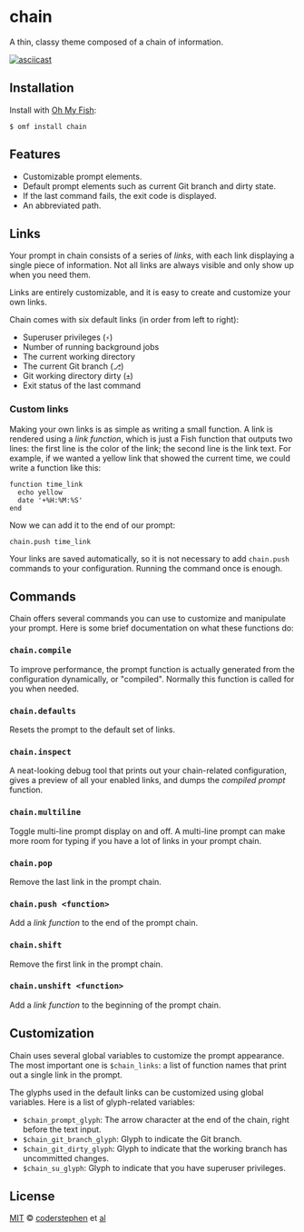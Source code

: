 # chain
A thin, classy theme composed of a chain of information.

[![asciicast](https://asciinema.org/a/129cyab1j0ou83fhaofg8hs2n.png)](https://asciinema.org/a/129cyab1j0ou83fhaofg8hs2n)


## Installation
Install with [Oh My Fish][omf]:

```fish
$ omf install chain
```


## Features
- Customizable prompt elements.
- Default prompt elements such as current Git branch and dirty state.
- If the last command fails, the exit code is displayed.
- An abbreviated path.


## Links
Your prompt in chain consists of a series of *links*, with each link displaying a single piece of information. Not all links are always visible and only show up when you need them.

Links are entirely customizable, and it is easy to create and customize your own links.

Chain comes with six default links (in order from left to right):

- Superuser privileges (`⚡`)
- Number of running background jobs
- The current working directory
- The current Git branch (`⎇`)
- Git working directory dirty (`±`)
- Exit status of the last command

### Custom links
Making your own links is as simple as writing a small function. A link is rendered using a _link function_, which is just a Fish function that outputs two lines: the first line is the color of the link; the second line is the link text. For example, if we wanted a yellow link that showed the current time, we could write a function like this:

```fish
function time_link
  echo yellow
  date '+%H:%M:%S'
end
```

Now we can add it to the end of our prompt:

```fish
chain.push time_link
```

Your links are saved automatically, so it is not necessary to add `chain.push` commands to your configuration. Running the command once is enough.


## Commands
Chain offers several commands you can use to customize and manipulate your prompt. Here is some brief documentation on what these functions do:

### `chain.compile`
To improve performance, the prompt function is actually generated from the configuration dynamically, or "compiled". Normally this function is called for you when needed.

### `chain.defaults`
Resets the prompt to the default set of links.

### `chain.inspect`
A neat-looking debug tool that prints out your chain-related configuration, gives a preview of all your enabled links, and dumps the _compiled prompt_ function.

### `chain.multiline`
Toggle multi-line prompt display on and off. A multi-line prompt can make more room for typing if you have a lot of links in your prompt chain.

### `chain.pop`
Remove the last link in the prompt chain.

### `chain.push <function>`
Add a _link function_ to the end of the prompt chain.

### `chain.shift`
Remove the first link in the prompt chain.

### `chain.unshift <function>`
Add a _link function_ to the beginning of the prompt chain.


## Customization
Chain uses several global variables to customize the prompt appearance. The most important one is `$chain_links`: a list of function names that print out a single link in the prompt.

The glyphs used in the default links can be customized using global variables. Here is a list of glyph-related variables:

- `$chain_prompt_glyph`: The arrow character at the end of the chain, right before the text input.
- `$chain_git_branch_glyph`: Glyph to indicate the Git branch.
- `$chain_git_dirty_glyph`: Glyph to indicate that the working branch has uncommitted changes.
- `$chain_su_glyph`: Glyph to indicate that you have superuser privileges.


## License
[MIT][mit] © [coderstephen][author] et [al][contributors]

[mit]:            http://opensource.org/licenses/MIT
[author]:         https://github.com/coderstephen
[contributors]:   https://github.com/coderstephen/theme-chain/graphs/contributors
[omf]:            https://github.com/oh-my-fish/oh-my-fish
